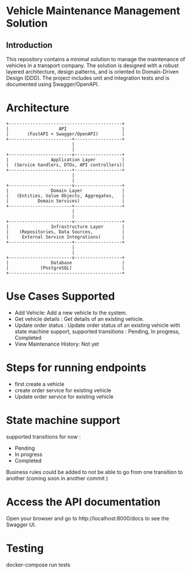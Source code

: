 # Vehicle Maintenance Management Solution

## Introduction
This repository contains a minimal solution to manage the maintenance of vehicles in a transport company. The solution is designed with a robust layered architecture, design patterns, and is oriented to Domain-Driven Design (DDD). The project includes unit and integration tests and is documented using Swagger/OpenAPI.



# Architecture 

```
+-------------------------------------------+
|                   API                     |
|       (FastAPI + Swagger/OpenAPI)         |
+------------------------+------------------+
                         |
                         |
+------------------------v------------------+
|                Application Layer          |
|  (Service handlers, DTOs, API controllers)|
+------------------------+------------------+
                         |
                         |
+------------------------v------------------+
|                Domain Layer               |
|   (Entities, Value Objects, Aggregates,   |
|           Domain Services)                |
+------------------------+------------------+
                         |
                         |
+------------------------v------------------+
|                Infrastructure Layer       |
|    (Repositories, Data Sources,           |
|     External Service Integrations)        |
+------------------------+------------------+
                         |
                         |
+------------------------v------------------+
|                Database                   |
|            (PostgreSQL)                   |
+-------------------------------------------+
```



# Use Cases Supported

- Add Vehicle: Add a new vehicle to the system.
- Get vehicle details : Get details of an existing vehicle.
- Update order status : Update order status of an existing vehicle with state machine support, supported transitions : Pending, In progress, Completed
- View Maintenance History: Not yet

# Steps for running endpoints
- first create a vehicle
- create order service for existing vehicle
- Update order service for existing vehicle 

# State machine support
supported transitions for now : 
- Pending
- In progress 
- Completed

Business rules could be added to not be able to go from one transition to another (coming soon in another commit )




# Access the API documentation
Open your browser and go to http://localhost:8000/docs to see the Swagger UI.

# Testing

docker-compose run tests
